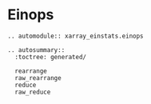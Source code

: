 # Einops

```{eval-rst}
.. automodule:: xarray_einstats.einops
```

```{eval-rst}
.. autosummary::
  :toctree: generated/

  rearrange
  raw_rearrange
  reduce
  raw_reduce
```

